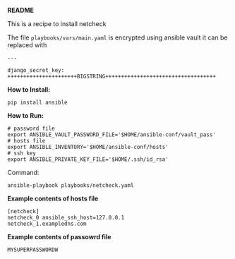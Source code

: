 **README**

This is a recipe to install netcheck

The file `playbooks/vars/main.yaml` is encrypted using ansible vault it can be replaced with
```
---

django_secret_key: ++++++++++++++++++++++BIGSTRING+++++++++++++++++++++++++++++++++++
```

**How to Install:**
```
pip install ansible
```

**How to Run:**
```
# password file
export ANSIBLE_VAULT_PASSWORD_FILE='$HOME/ansible-conf/vault_pass'
# hosts file
export ANSIBLE_INVENTORY='$HOME/ansible-conf/hosts'
# ssh key
export ANSIBLE_PRIVATE_KEY_FILE='$HOME/.ssh/id_rsa'
```

Command:
```
ansible-playbook playbooks/netcheck.yaml
```

**Example contents of hosts file**
```
[netcheck]
netcheck_0 ansible_ssh_host=127.0.0.1
netcheck_1.exampledns.com
```
**Example contents of passowrd file**
```
MYSUPERPASSWORDW
```
